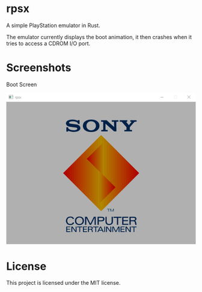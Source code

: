 # rpsx
A simple PlayStation emulator in Rust.

The emulator currently displays the boot animation, it then crashes when it tries to access a CDROM I/O port.

# Screenshots
Boot Screen

![alt text](https://raw.githubusercontent.com/kieronj/rpsx/master/screenshots/boot_screen.png)

# License
This project is licensed under the MIT license.